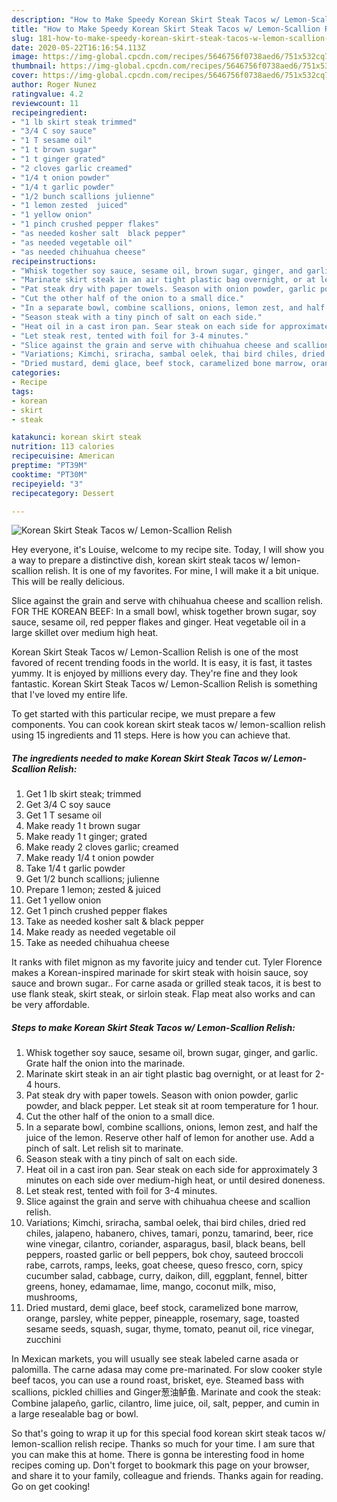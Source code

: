 ```yaml
---
description: "How to Make Speedy Korean Skirt Steak Tacos w/ Lemon-Scallion Relish"
title: "How to Make Speedy Korean Skirt Steak Tacos w/ Lemon-Scallion Relish"
slug: 181-how-to-make-speedy-korean-skirt-steak-tacos-w-lemon-scallion-relish
date: 2020-05-22T16:16:54.113Z
image: https://img-global.cpcdn.com/recipes/5646756f0738aed6/751x532cq70/korean-skirt-steak-tacos-w-lemon-scallion-relish-recipe-main-photo.jpg
thumbnail: https://img-global.cpcdn.com/recipes/5646756f0738aed6/751x532cq70/korean-skirt-steak-tacos-w-lemon-scallion-relish-recipe-main-photo.jpg
cover: https://img-global.cpcdn.com/recipes/5646756f0738aed6/751x532cq70/korean-skirt-steak-tacos-w-lemon-scallion-relish-recipe-main-photo.jpg
author: Roger Nunez
ratingvalue: 4.2
reviewcount: 11
recipeingredient:
- "1 lb skirt steak trimmed"
- "3/4 C soy sauce"
- "1 T sesame oil"
- "1 t brown sugar"
- "1 t ginger grated"
- "2 cloves garlic creamed"
- "1/4 t onion powder"
- "1/4 t garlic powder"
- "1/2 bunch scallions julienne"
- "1 lemon zested  juiced"
- "1 yellow onion"
- "1 pinch crushed pepper flakes"
- "as needed kosher salt  black pepper"
- "as needed vegetable oil"
- "as needed chihuahua cheese"
recipeinstructions:
- "Whisk together soy sauce, sesame oil, brown sugar, ginger, and garlic. Grate half the onion into the marinade."
- "Marinate skirt steak in an air tight plastic bag overnight, or at least for 2-4 hours."
- "Pat steak dry with paper towels. Season with onion powder, garlic powder, and black pepper. Let steak sit at room temperature for 1 hour."
- "Cut the other half of the onion to a small dice."
- "In a separate bowl, combine scallions, onions, lemon zest, and half the juice of the lemon. Reserve other half of lemon for another use. Add a pinch of salt. Let relish sit to marinate."
- "Season steak with a tiny pinch of salt on each side."
- "Heat oil in a cast iron pan. Sear steak on each side for approximately 3 minutes on each side over medium-high heat, or until desired doneness."
- "Let steak rest, tented with foil for 3-4 minutes."
- "Slice against the grain and serve with chihuahua cheese and scallion relish."
- "Variations; Kimchi, sriracha, sambal oelek, thai bird chiles, dried red chiles, jalapeno, habanero, chives, tamari, ponzu, tamarind, beer, rice wine vinegar, cilantro, coriander, asparagus, basil, black beans, bell peppers, roasted garlic or bell peppers, bok choy, sauteed broccoli rabe, carrots, ramps, leeks, goat cheese, queso fresco, corn, spicy cucumber salad, cabbage, curry, daikon, dill, eggplant, fennel, bitter greens, honey, edamamae, lime, mango, coconut milk, miso, mushrooms,"
- "Dried mustard, demi glace, beef stock, caramelized bone marrow, orange, parsley, white pepper, pineapple, rosemary, sage, toasted sesame seeds, squash, sugar, thyme, tomato, peanut oil, rice vinegar, zucchini"
categories:
- Recipe
tags:
- korean
- skirt
- steak

katakunci: korean skirt steak 
nutrition: 113 calories
recipecuisine: American
preptime: "PT39M"
cooktime: "PT30M"
recipeyield: "3"
recipecategory: Dessert

---
```



![Korean Skirt Steak Tacos w/ Lemon-Scallion Relish](https://img-global.cpcdn.com/recipes/5646756f0738aed6/751x532cq70/korean-skirt-steak-tacos-w-lemon-scallion-relish-recipe-main-photo.jpg)

Hey everyone, it's Louise, welcome to my recipe site. Today, I will show you a way to prepare a distinctive dish, korean skirt steak tacos w/ lemon-scallion relish. It is one of my favorites. For mine, I will make it a bit unique. This will be really delicious.

Slice against the grain and serve with chihuahua cheese and scallion relish. FOR THE KOREAN BEEF: In a small bowl, whisk together brown sugar, soy sauce, sesame oil, red pepper flakes and ginger. Heat vegetable oil in a large skillet over medium high heat.

Korean Skirt Steak Tacos w/ Lemon-Scallion Relish is one of the most favored of recent trending foods in the world. It is easy, it is fast, it tastes yummy. It is enjoyed by millions every day. They're fine and they look fantastic. Korean Skirt Steak Tacos w/ Lemon-Scallion Relish is something that I've loved my entire life.


To get started with this particular recipe, we must prepare a few components. You can cook korean skirt steak tacos w/ lemon-scallion relish using 15 ingredients and 11 steps. Here is how you can achieve that.

<!--inarticleads1-->

##### The ingredients needed to make Korean Skirt Steak Tacos w/ Lemon-Scallion Relish:

1. Get 1 lb skirt steak; trimmed
1. Get 3/4 C soy sauce
1. Get 1 T sesame oil
1. Make ready 1 t brown sugar
1. Make ready 1 t ginger; grated
1. Make ready 2 cloves garlic; creamed
1. Make ready 1/4 t onion powder
1. Take 1/4 t garlic powder
1. Get 1/2 bunch scallions; julienne
1. Prepare 1 lemon; zested &amp; juiced
1. Get 1 yellow onion
1. Get 1 pinch crushed pepper flakes
1. Take as needed kosher salt &amp; black pepper
1. Make ready as needed vegetable oil
1. Take as needed chihuahua cheese


It ranks with filet mignon as my favorite juicy and tender cut. Tyler Florence makes a Korean-inspired marinade for skirt steak with hoisin sauce, soy sauce and brown sugar.. For carne asada or grilled steak tacos, it is best to use flank steak, skirt steak, or sirloin steak. Flap meat also works and can be very affordable. 

<!--inarticleads2-->

##### Steps to make Korean Skirt Steak Tacos w/ Lemon-Scallion Relish:

1. Whisk together soy sauce, sesame oil, brown sugar, ginger, and garlic. Grate half the onion into the marinade.
1. Marinate skirt steak in an air tight plastic bag overnight, or at least for 2-4 hours.
1. Pat steak dry with paper towels. Season with onion powder, garlic powder, and black pepper. Let steak sit at room temperature for 1 hour.
1. Cut the other half of the onion to a small dice.
1. In a separate bowl, combine scallions, onions, lemon zest, and half the juice of the lemon. Reserve other half of lemon for another use. Add a pinch of salt. Let relish sit to marinate.
1. Season steak with a tiny pinch of salt on each side.
1. Heat oil in a cast iron pan. Sear steak on each side for approximately 3 minutes on each side over medium-high heat, or until desired doneness.
1. Let steak rest, tented with foil for 3-4 minutes.
1. Slice against the grain and serve with chihuahua cheese and scallion relish.
1. Variations; Kimchi, sriracha, sambal oelek, thai bird chiles, dried red chiles, jalapeno, habanero, chives, tamari, ponzu, tamarind, beer, rice wine vinegar, cilantro, coriander, asparagus, basil, black beans, bell peppers, roasted garlic or bell peppers, bok choy, sauteed broccoli rabe, carrots, ramps, leeks, goat cheese, queso fresco, corn, spicy cucumber salad, cabbage, curry, daikon, dill, eggplant, fennel, bitter greens, honey, edamamae, lime, mango, coconut milk, miso, mushrooms,
1. Dried mustard, demi glace, beef stock, caramelized bone marrow, orange, parsley, white pepper, pineapple, rosemary, sage, toasted sesame seeds, squash, sugar, thyme, tomato, peanut oil, rice vinegar, zucchini


In Mexican markets, you will usually see steak labeled carne asada or palomilla. The carne adasa may come pre-marinated. For slow cooker style beef tacos, you can use a round roast, brisket, eye. Steamed bass with scallions, pickled chillies and Ginger葱油鲈鱼. Marinate and cook the steak: Combine jalapeño, garlic, cilantro, lime juice, oil, salt, pepper, and cumin in a large resealable bag or bowl. 

So that's going to wrap it up for this special food korean skirt steak tacos w/ lemon-scallion relish recipe. Thanks so much for your time. I am sure that you can make this at home. There is gonna be interesting food in home recipes coming up. Don't forget to bookmark this page on your browser, and share it to your family, colleague and friends. Thanks again for reading. Go on get cooking!
